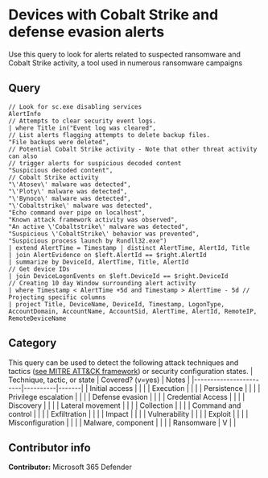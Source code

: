 # Devices with Cobalt Strike and defense evasion alerts

Use this query to look for alerts related to suspected ransomware and Cobalt Strike activity, a tool used in numerous ransomware campaigns

## Query
```
// Look for sc.exe disabling services
AlertInfo 
// Attempts to clear security event logs. 
| where Title in("Event log was cleared", 
// List alerts flagging attempts to delete backup files. 
"File backups were deleted", 
// Potential Cobalt Strike activity - Note that other threat activity can also 
// trigger alerts for suspicious decoded content 
"Suspicious decoded content", 
// Cobalt Strike activity 
"\'Atosev\' malware was detected", 
"\'Ploty\' malware was detected", 
"\'Bynoco\' malware was detected",
"\'Cobaltstrike\' malware was detected",
"Echo command over pipe on localhost",
"Known attack framework activity was observed",
"An active \'Cobaltstrike\' malware was detected",
"Suspicious \'CobaltStrike\' behavior was prevented",
"Suspicious process launch by Rundll32.exe") 
| extend AlertTime = Timestamp | distinct AlertTime, AlertId, Title 
| join AlertEvidence on $left.AlertId == $right.AlertId
| summarize by DeviceId, AlertTime, Title, AlertId
// Get device IDs
| join DeviceLogonEvents on $left.DeviceId == $right.DeviceId 
// Creating 10 day Window surrounding alert activity 
| where Timestamp < AlertTime +5d and Timestamp > AlertTime - 5d // Projecting specific columns 
| project Title, DeviceName, DeviceId, Timestamp, LogonType, AccountDomain, AccountName, AccountSid, AlertTime, AlertId, RemoteIP, RemoteDeviceName

```
## Category
This query can be used to detect the following attack techniques and tactics ([see MITRE ATT&CK framework](https://attack.mitre.org/)) or security configuration states.
| Technique, tactic, or state | Covered? (v=yes) | Notes |
|------------------------|----------|-------|
| Initial access |  |  |
| Execution |  |  |
| Persistence |  |  | 
| Privilege escalation |  |  |
| Defense evasion |  |  | 
| Credential Access |  |  | 
| Discovery |  |  | 
| Lateral movement |  |  | 
| Collection |  |  | 
| Command and control |  |  | 
| Exfiltration |  |  | 
| Impact |  |  |
| Vulnerability |  |  |
| Exploit |  |  |
| Misconfiguration |  |  |
| Malware, component |  |  |
| Ransomware | V |  |


## Contributor info
**Contributor:** Microsoft 365 Defender
